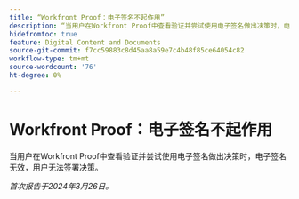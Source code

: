 ```yaml
---
title: “Workfront Proof：电子签名不起作用”
description: “当用户在Workfront Proof中查看验证并尝试使用电子签名做出决策时，电子签名无效，用户无法签署决策。”
hidefromtoc: true
feature: Digital Content and Documents
source-git-commit: f7cc59883c8d45aa8a59e7c4b48f85ce64054c82
workflow-type: tm+mt
source-wordcount: '76'
ht-degree: 0%

---
```



# Workfront Proof：电子签名不起作用

<!--wf. wfp-->

当用户在Workfront Proof中查看验证并尝试使用电子签名做出决策时，电子签名无效，用户无法签署决策。

_首次报告于2024年3月26日。_
